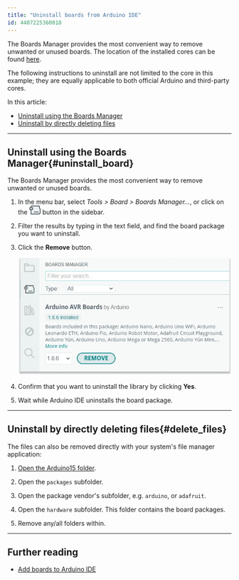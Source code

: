 ```yaml
---
title: "Uninstall boards from Arduino IDE"
id: 4407225360018
---
```


The Boards Manager provides the most convenient way to remove unwanted or unused boards. The location of the installed cores can be found [here](https://support.arduino.cc/hc/en-us/articles/4415103213714#boards).

The following instructions to uninstall are not limited to the core in this example; they are equally applicable to both official Arduino and third-party cores.

In this article:

- [Uninstall using the Boards Manager](#uninstall_board)
- [Uninstall by directly deleting files](#delete_files)

---

## Uninstall using the Boards Manager{#uninstall_board}

The Boards Manager provides the most convenient way to remove unwanted or unused boards.

1. In the menu bar, select *Tools > Board > Boards Manager...*, or click on the ![Boards Manager icon](img/symbol_board.png) button in the sidebar.

2. Filter the results by typing in the text field, and find the board package you want to uninstall.

3. Click the **Remove** button.

   ![Uninstalling AVR Boards package.](img/uninstall-board.png)

4. Confirm that you want to uninstall the library by clicking **Yes**.

5. Wait while Arduino IDE uninstalls the board package.

---

## Uninstall by directly deleting files{#delete_files}

The files can also be removed directly with your system's file manager application:

1. [Open the Arduino15 folder](https://support.arduino.cc/hc/en-us/articles/360018448279-Open-the-Arduino15-folder).

2. Open the `packages` subfolder.

3. Open the package vendor's subfolder, e.g. `arduino`, or `adafruit`.

4. Open the `hardware` subfolder. This folder contains the board packages.

5. Remove any/all folders within.

---

## Further reading

- [Add boards to Arduino IDE](https://support.arduino.cc/hc/en-us/articles/360016119519)
